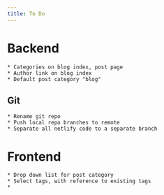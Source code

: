 ```yaml
---
title: To Do
---
```


# Backend

	* Categories on blog index, post page
	* Author link on blog index
	* Default post category "blog"

## Git

	* Rename git repo
	* Push local repo branches to remote
	* Separate all netlify code to a separate branch

# Frontend

	* Drop down list for post category
	* Select tags, with reference to existing tags
	*
